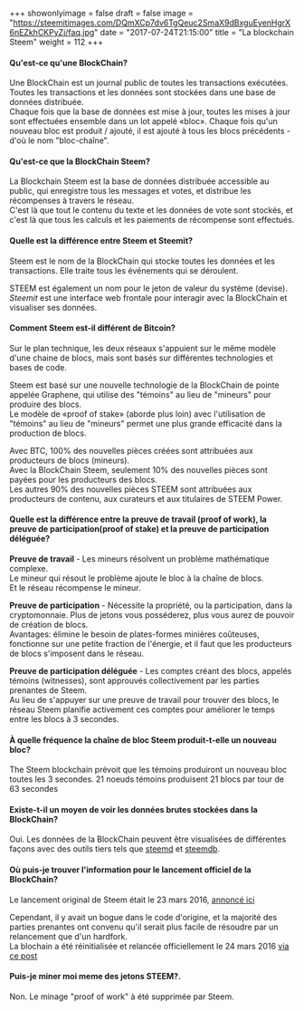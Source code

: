 +++
showonlyimage = false
draft = false
image = "https://steemitimages.com/DQmXCp7dv6TgQeuc2SmaX9dBxguEyenHgrX6nEZkhCKPyZj/faq.jpg"
date = "2017-07-24T21:15:00"
title = "La blockchain Steem"
weight = 112
+++

<!--more-->

#### Qu'est-ce qu'une BlockChain?

Une BlockChain est un journal public de toutes les transactions exécutées.  
Toutes les transactions et les données sont stockées dans une base de données distribuée.  
Chaque fois que la base de données est mise à jour, toutes les mises à jour sont effectuées ensemble dans un lot appelé «bloc». Chaque fois qu'un nouveau bloc est produit / ajouté, il est ajouté à tous les blocs précédents - d'où le nom "bloc-chaîne".

#### Qu'est-ce que la BlockChain Steem?

La Blockchain Steem est la base de données distribuée accessible au public, qui enregistre tous les messages et votes, et distribue les récompenses à travers le réseau.  
C'est là que tout le contenu du texte et les données de vote sont stockés, et c'est là que tous les calculs et les paiements de récompense sont effectués.

#### Quelle est la différence entre Steem et Steemit?

Steem est le nom de la BlockChain qui stocke toutes les données et les transactions. Elle traite tous les événements qui se déroulent.

STEEM est également un nom pour le jeton de valeur du système (devise).
*Steemit* est une interface web frontale pour interagir avec la BlockChain et visualiser ses données.

#### Comment Steem est-il différent de Bitcoin?

Sur le plan technique, les deux réseaux s'appuient sur le même modèle d'une chaine de blocs, mais sont basés sur différentes technologies et bases de code.

Steem est basé sur une nouvelle technologie de la BlockChain de pointe appelée Graphene, qui utilise des "témoins" au lieu de "mineurs" pour produire des blocs.  
Le modèle de «proof of stake» (aborde plus loin) avec l'utilisation de "témoins" au lieu de "mineurs" permet une plus grande efficacité dans la production de blocs.

Avec BTC, 100% des nouvelles pièces créées sont attribuées aux producteurs de blocs (mineurs).  
Avec la BlockChain Steem, seulement 10% des nouvelles pièces sont payées pour les producteurs des blocs.  
Les autres 90% des nouvelles pièces STEEM sont attribuées aux producteurs de contenu, aux curateurs et aux titulaires de STEEM Power.

#### Quelle est la différence entre la preuve de travail (proof of work), la preuve de participation(proof of stake) et la preuve de participation déléguée?

**Preuve de travail** - Les mineurs résolvent un problème mathématique complexe.  
Le mineur qui résout le problème ajoute le bloc à la chaîne de blocs.  
Et le réseau récompense le mineur.

**Preuve de participation** - Nécessite la propriété, ou la participation, dans la cryptomonnaie.
Plus de jetons vous posséderez, plus vous aurez de pouvoir de création de blocs.  
Avantages: élimine le besoin de plates-formes minières coûteuses, fonctionne sur une petite fraction de l'énergie, et il faut que les producteurs de blocs s'imposent dans le réseau.

**Preuve de participation déléguée** - Les comptes créant des blocs, appelés témoins (witnesses), sont approuvés collectivement par les parties prenantes de Steem.  
Au lieu de s'appuyer sur une preuve de travail pour trouver des blocs, le réseau Steem planifie activement ces comptes pour améliorer le temps entre les blocs à 3 secondes.

#### À quelle fréquence la chaîne de bloc Steem produit-t-elle un nouveau bloc?

The Steem blockchain prévoit que les témoins produiront un nouveau bloc toutes les 3 secondes.
21 noeuds témoins produisent 21 blocs par tour de 63 secondes

#### Existe-t-il un moyen de voir les données brutes stockées dans la BlockChain?

Oui. Les données de la BlockChain peuvent être visualisées de différentes façons avec des outils tiers tels que [steemd](https://steemd.com) et [steemdb](Https://steembd.com).

#### Où puis-je trouver l'information pour le lancement officiel de la BlockChain?

Le lancement original de Steem était le 23 mars 2016, [annoncé ici](https://bitcointalk.org/index.PHP?topic=1408726.0)

Cependant, il y avait un bogue dans le code d'origine, et la majorité des parties prenantes ont convenu qu'il serait plus facile de résoudre par un relancement que d'un hardfork.  
La blochain a été réinitialisée et relancée officiellement le 24 mars 2016 [via ce post](https://bicointalk.org/index.PHP?topic=1410943.0)

#### Puis-je miner moi meme des jetons STEEM?.

Non. Le minage "proof of work" à été supprimée par Steem.